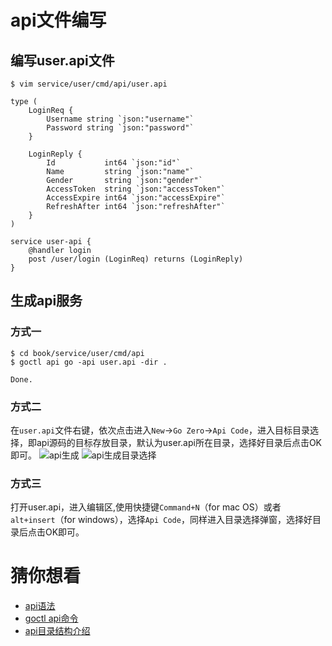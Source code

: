 # api文件编写

## 编写user.api文件
```shell
$ vim service/user/cmd/api/user.api  
```
```text
type (
    LoginReq {
        Username string `json:"username"`
        Password string `json:"password"`
    }

    LoginReply {
        Id           int64 `json:"id"`
        Name         string `json:"name"`
        Gender       string `json:"gender"`
        AccessToken  string `json:"accessToken"`
        AccessExpire int64 `json:"accessExpire"`
        RefreshAfter int64 `json:"refreshAfter"`
    }
)

service user-api {
    @handler login
    post /user/login (LoginReq) returns (LoginReply)
}
```
## 生成api服务
### 方式一

```shell
$ cd book/service/user/cmd/api
$ goctl api go -api user.api -dir . 
```
```text
Done.
```

### 方式二

在`user.api`文件右键，依次点击进入`New`->`Go Zero`->`Api Code`，进入目标目录选择，即api源码的目标存放目录，默认为user.api所在目录，选择好目录后点击OK即可。
![api生成](https://zeromicro.github.io/go-zero/resource/goctl-api.png)
![api生成目录选择](https://zeromicro.github.io/go-zero/resource/goctl-api-select.png)

### 方式三

打开user.api，进入编辑区,使用快捷键`Command+N`（for mac OS）或者 `alt+insert`（for windows），选择`Api Code`，同样进入目录选择弹窗，选择好目录后点击OK即可。

# 猜你想看
* [api语法](api-grammar.md)
* [goctl api命令](goctl-api.md)
* [api目录结构介绍](api-dir.md)